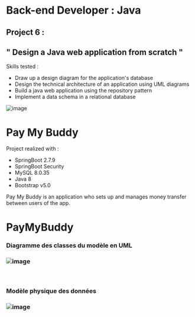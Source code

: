 # Back-end Developer : Java

## Project 6 :

## " Design a Java web application from scratch "

Skills tested :
- Draw up a design diagram for the application's database
- Design the technical architecture of an application using UML diagrams
- Build a java web application using the repository pattern
- Implement a data schema in a relational database

![image](https://github.com/strashi/PayMyBuddy/assets/94161747/d354ddf9-6c67-40d4-9a61-4f76fcc616d4)

# Pay My Buddy

Project realized with :
- SpringBoot 2.7.9
- SpringBoot Security
- MySQL 8.0.35
- Java 8
- Bootstrap v5.0

Pay My Buddy is an application who sets up and manages money transfer between users of the app.


# PayMyBuddy
<h3>Diagramme des classes du modèle en UML <h3/>

![image](https://user-images.githubusercontent.com/94161747/223648878-b8f0697b-e078-4f9a-860a-46db1b85f2df.png)

 <br/> 
<h3>Modèle physique des données<h3/>
  
![image](https://user-images.githubusercontent.com/94161747/223660484-790f262d-d6e3-4539-963d-9c6dbb79b2bc.png)



